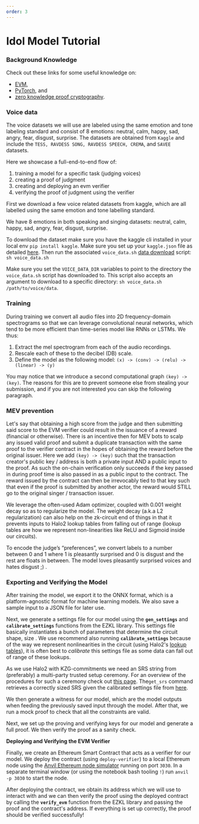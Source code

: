 ```yaml
---
order: 3
---
```



# Idol Model Tutorial


### Background Knowledge

Check out these links for some useful knowledge on: 

- [EVM](https://ethereum.org/en/developers/docs/evm/),
- [PyTorch](https://pytorch.org/tutorials/beginner/deep_learning_60min_blitz.html), and
- [zero knowledge proof cryptography](https://en.wikipedia.org/wiki/Zero-knowledge_proof).

### Voice data

The voice datasets we will use are labeled using the same emotion and tone labeling standard and consist of 8 emotions: neutral, calm, happy, sad, angry, fear, disgust, surprise. The datasets are obtained from `Kaggle` and include the `TESS, RAVDESS SONG, RAVDESS SPEECH, CREMA`, and `SAVEE` datasets.

Here we showcase a full-end-to-end flow of:

1. training a model for a specific task (judging voices)
2. creating a proof of judgment
3. creating and deploying an evm verifier
4. verifying the proof of judgment using the verifier

First we download a few voice related datasets from kaggle, which are all labelled using the same emotion and tone labelling standard.

We have 8 emotions in both speaking and singing datasets: neutral, calm, happy, sad, angry, fear, disgust, surprise.

To download the dataset make sure you have the kaggle cli installed in your local env `pip install kaggle`. Make sure you set up your `kaggle.json` file as detailed [here](https://www.kaggle.com/docs/api#getting-started-installation-&-authentication). Then run the associated `voice_data.sh` [data download](https://github.com/zkonduit/ezkl/blob/main/examples/notebooks/voice_data.sh) script: `sh voice_data.sh`

Make sure you set the `VOICE_DATA_DIR` variables to point to the directory the `voice_data.sh` script has downloaded to. This script also accepts an argument to download to a specific directory: `sh voice_data.sh /path/to/voice/data`.

### Training

During training we convert all audio files into 2D frequency-domain spectrograms so that we can leverage convolutional neural networks, which tend to be more efficient than time-series model like RNNs or LSTMs. We thus:

1. Extract the mel spectrogram from each of the audio recordings.
2. Rescale each of these to the decibel (DB) scale.
3. Define the model as the following model:
`(x) -> (conv) -> (relu) -> (linear) -> (y)`

You may notice that we introduce a second computational graph `(key) -> (key)`. The reasons for this are to prevent someone else from stealing your submission, and if you are not interested you can skip the following paragraph.

### MEV prevention

Let's say that obtaining a high score from the judge and then submitting said score to the EVM verifier could result in the issuance of a reward (financial or otherwise). There is an incentive then for MEV bots to scalp any issued valid proof and submit a duplicate transaction with the same proof to the verifier contract in the hopes of obtaining the reward before the original issuer. Here we add `(key) -> (key)` such that the transaction creator's public key / address is both a private input AND a public input to the proof. As such the on-chain verification only succeeds if the key passed in during proof time is also passed in as a public input to the contract. The reward issued by the contract can then be irrevocably tied to that key such that even if the proof is submitted by another actor, the reward would STILL go to the original singer / transaction issuer.

We leverage the often-used Adam optimizer, coupled with 0.001 weight decay so as to regularize the model. The weight decay (a.k.a L2 regularization) can also help on the zk-circuit end of things in that it prevents inputs to Halo2 lookup tables from falling out of range (lookup tables are how we represent non-linearities like ReLU and Sigmoid inside our circuits).

To encode the judge’s “preferences”, we convert labels to a number between 0 and 1 where 1 is pleasantly surprised and 0 is disgust and the rest are floats in between. The model loves pleasantly surprised voices and hates disgust ;) . 

### **Exporting and Verifying the Model**

After training the model, we export it to the ONNX format, which is a platform-agnostic format for machine learning models. We also save a sample input to a JSON file for later use.

Next, we generate a settings file for our model using the **`gen_settings`** and **`calibrate_settings`** functions from the EZKL library. This settings file basically instantiates a bunch of parameters that determine the circuit shape, size . We use recommend also running **`calibrate_settings`** because of the way we represent nonlinearities in the circuit (using Halo2's [lookup tables](https://zcash.github.io/halo2/design/proving-system/lookup.html)), it is often best to *calibrate* this settings file as some data can fall out of range of these lookups.

As we use Halo2 with KZG-commitments we need an SRS string from (preferably) a multi-party trusted setup ceremony. For an overview of the procedures for such a ceremony check out [this page](https://blog.ethereum.org/2023/01/16/announcing-kzg-ceremony). The`get_srs` command retrieves a correctly sized SRS given the calibrated settings file from [here](https://github.com/han0110/halo2-kzg-srs).

We then generate a witness for our model, which are the model outputs when feeding the previously saved input through the model. After that, we run a mock proof to check that all the constraints are valid.

Next, we set up the proving and verifying keys for our model and generate a full proof. We then verify the proof as a sanity check.

**Deploying and Verifying the EVM Verifier**

Finally, we create an Ethereum Smart Contract that acts as a verifier for our model. We deploy the contract (using `deploy-verifier`) to a local Ethereum node using the [Anvil Ethereum node simulator](https://github.com/foundry-rs/foundry/blob/master/anvil/README.md) running on port `3030`. In a separate terminal window (or using the notebook bash tooling `!`) run `anvil -p 3030` to start the node.

After deploying the contract, we obtain its address which we will use to interact with  and we can then verify the proof using the deployed contract by calling the **`verify_evm`** function from the EZKL library and passing the proof and the contract's address. If everything is set up correctly, the proof should be verified successfully!